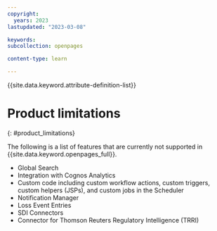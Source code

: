 ```yaml
---
copyright:
  years: 2023
lastupdated: "2023-03-08"

keywords:
subcollection: openpages

content-type: learn

---
```


{{site.data.keyword.attribute-definition-list}}

# Product limitations
{: #product_limitations}

The following is a list of features that are currently not supported in {{site.data.keyword.openpages_full}}.

- Global Search
- Integration with Cognos Analytics
- Custom code including custom workflow actions, custom triggers, custom helpers (JSPs), and custom jobs in the Scheduler
- Notification Manager
- Loss Event Entries
- SDI Connectors
- Connector for Thomson Reuters Regulatory Intelligence (TRRI)
